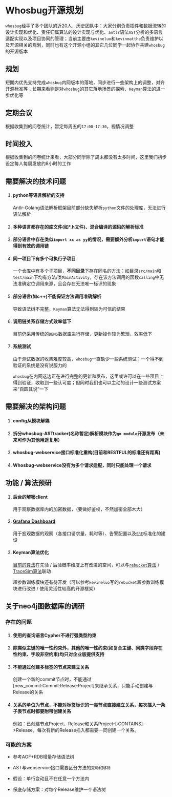# Whosbug开源规划

`whosbug`经手了多个团队的近20人，历史团队中：大家分别负责插件和数据流转的设计实现和优化、责任归属算法的设计实现与优化、`antlr`语法`AST`分析的多语言适配实现以及项目协同的管理；当前主要由`kevineluo`和`kevinmatthe`负责维护以及开源相关的规划，同时也有这个开源小组的其它几位同学一起协作共建`whosbug`的开源版本

## 规划

短期内优先支持完成`whosbug`内网版本的落地，同步进行一些架构上的调整，对齐开源标准等；长期来看则是对`whosbug`的其它落地场景的探索、`Keyman`算法的进一步优化等

## 定期会议

根据收集到的问卷统计，暂定每周五的`17:00-17:30`，视情况调整

## 时间投入

根据收集到的问卷统计来看，大部分同学除了周末都没有太多时间，这里我们初步设定每人每周发放约8小时的工作

## 需要解决的技术问题

1. #### python等语言解析的支持

   Antlr-Golang语法解析框架目前部分缺失解析`python`文件的处理库，无法进行语法解析

2. #### 多种语言都存在的库文件(如*.h文件)、混合编译的源码的解析标准

3. #### 部分语言中存在类似`import xx as yy`的情况，需要额外分析`import`语句才能得到有效的调用链

4. #### 同一项目下有多个可执行子项目

   一个仓库中有多个子项目，**不同目录**下存在同名的方法：如目录`src/main`和`test/main`下均有方法/类`MainActivity`，存在该方法调用的函数`calling`中无法准确定位调用来源，且会存在无法唯一标识的现象

5. #### 部分语言(如c++)不能保证方法调用准确解析

   导致语法树不完整，`Keyman`算法无法得到较为可信的结果

6. #### 调用链关系存储方式效率低下

   目前仍采用传统的`DBMS`数据库进行存储，更新操作较为繁琐，效率低下

7. #### 系统测试

   由于测试数据的收集难度较高，`whosbug`一直缺少一些系统测试；一个得不到验证的系统是没有说服力的

   `whosbug`在内网这边正在进行完整的更新和发布，这里或许可以在一些项目上得到验证，收取到一些认可度；但同时我们也可以主动的设计一些测试方案来“自圆其说”一下

## 需要解决的架构问题

1. #### config从模块解耦

2. #### 拆分whosbug-ASTtracker(名称暂定)解析模块作为`go module`开源发布（未来可作为其他用途复用）

3. #### whosbug-webservice接口标准化重构(目前和RESTFUL的标准还有距离)

4. #### Whosbug-webservice没有为多个请求适配，同时只能处理一个请求

## 功能 / 算法预研

1. #### 后台的解密client

   用于观察数据库内的加密数据，（要做好鉴权，不然加密全部木大）

2. #### [Grafana Dashboard](https://grafana.com/grafana/)

   用于宏观数据的观察（各接口请求量，耗时等）、告警配置以及[`SRE`](https://sre.google/)标准化的建设

3. #### Keyman算法优化

   [目前的算法](https://kevinello.ltd/2021/10/13/Keyman%E7%AE%97%E6%B3%95%E8%AE%BE%E8%AE%A1%E5%93%B2%E5%AD%A6/)在先验 / 后验概率维度上有改进的空间，可以与[`rebucket`算法](https://kevinello.ltd/2020/12/08/ReBucket%E7%AE%97%E6%B3%95%E6%80%BB%E7%BB%93/) /[ TraceSim算法](https://kevinello.ltd/2021/10/08/TraceSim%E7%AE%97%E6%B3%95%E6%B7%B1%E5%85%A5%E6%B5%85%E5%87%BA/)联动

   超参数训练模块还有待开发（可以参考`kevineluo`写的`rebucket`超参数训练模块进行改进 / 使用灵活性较高的开源框架）

## 关于neo4j图数据库的调研

### 存在的问题

1. #### 使用的查询语言Cypher不进行强类型约束

2. #### 除类似主键的唯一性约束外，其他的唯一性约束(如复合主键、同类字段存在性约束、字段非空约束)均只对企业版提供支持

3. #### 不能通过创建多标签的节点来建立关系

   创建一个新的commit节点时，不能通过[new_commit:Commit:Release:Project]来继承关系，只能手动创建与Release的关系

4. #### 关系的单位为节点，不能对标签标识的一类节点直接建立关系，每次插入一条子表节点时都要附带创建关系

   例如：已创建节点Project、Release和关系Project-[:CONTAINS]->Release，每次有新的Release插入都需要一同创建一个关系。

### 可能的方案

- 参考AOF+RDB增量存储语法树

- AST与webservice接口需要区分方法的`变动`和`移除`
- 假设：单行变动且不在任意一个方法内
- 保底存储方案：对每个Release维护一个语法树
